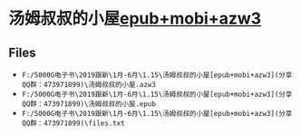 # 汤姆叔叔的小屋[epub+mobi+azw3](分享QQ群：473971899)

## Files

- `F:/5000G电子书\2019跟新\1月-6月\1.15\汤姆叔叔的小屋[epub+mobi+azw3](分享QQ群：473971899)\汤姆叔叔的小屋.azw3`
- `F:/5000G电子书\2019跟新\1月-6月\1.15\汤姆叔叔的小屋[epub+mobi+azw3](分享QQ群：473971899)\汤姆叔叔的小屋.epub`
- `F:/5000G电子书\2019跟新\1月-6月\1.15\汤姆叔叔的小屋[epub+mobi+azw3](分享QQ群：473971899)\files.txt`
